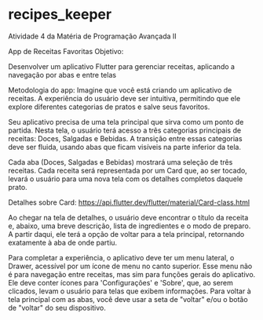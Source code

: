 # recipes_keeper
Atividade 4 da Matéria de Programação Avançada II

App de Receitas Favoritas
Objetivo:

Desenvolver um aplicativo Flutter para gerenciar receitas, aplicando a navegação por abas e entre telas

Metodologia do app:
Imagine que você está criando um aplicativo de receitas. A experiência do usuário deve ser intuitiva, permitindo que ele explore diferentes categorias de pratos e salve seus favoritos.

Seu aplicativo precisa de uma tela principal que sirva como um ponto de partida. Nesta tela, o usuário terá acesso a três categorias principais de receitas: Doces, Salgadas e Bebidas. A transição entre essas categorias deve ser fluida, usando abas que ficam visíveis na parte inferior da tela.

Cada aba (Doces, Salgadas e Bebidas) mostrará uma seleção de três receitas. Cada receita será representada por um Card que, ao ser tocado, levará o usuário para uma nova tela com os detalhes completos daquele prato.

Detalhes sobre Card: https://api.flutter.dev/flutter/material/Card-class.html

Ao chegar na tela de detalhes, o usuário deve encontrar o título da receita e, abaixo, uma breve descrição, lista de ingredientes e o modo de preparo. A partir daqui, ele terá a opção de voltar para a tela principal, retornando exatamente à aba de onde partiu.

Para completar a experiência, o aplicativo deve ter um menu lateral, o Drawer, acessível por um ícone de menu no canto superior. Esse menu não é para navegação entre receitas, mas sim para funções gerais do aplicativo. Ele deve conter ícones para 'Configurações' e 'Sobre', que, ao serem clicados, levam o usuário para telas que exibem informações. Para voltar à tela principal com as abas, você deve usar a seta de "voltar" e/ou o botão de "voltar" do seu dispositivo.